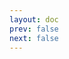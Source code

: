 ```yaml
---
layout: doc
prev: false
next: false
---
```


<CustomItemBox :item="{
  name: '《勒泽兽人的解剖手记》',
  icon: '/wiki/item/book_c_01.png',
  type: '书籍',
  description: '',
  params: {
    stack: 1,
    durability: -1 
  },
  obtain: {
    found: [],
    npc: [],
    shop: [],
    gardening: []
  }
}" />
